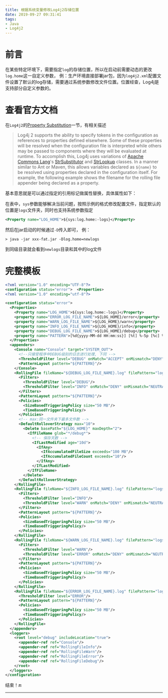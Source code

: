 ```yaml
---
title: 根据系统变量修改Log4j2存储位置
date: 2019-09-27 09:31:41
tags:
- Java
- Log4j2
---
```


# 前言

在某些特定环境下，需要指定`log`的存储位置，所以在启动前需要动态的更改`log.home`这一自定义参数， 例：生产环境直接部署jar包，因为`log4j2.xml`配置文件设置了默认的log存储，需要通过系统参数修改文件位置。位置经查，Log4j是支持部分自定义参数的。

# 查看官方文档

在`Log4j2`的[Property Substitution](http://logging.apache.org/log4j/2.x/manual/configuration.html#PropertySubstitution)一节，有相关描述

> Log4j 2 supports the ability to specify tokens in the configuration as references to properties defined elsewhere. Some of these properties will be resolved when the configuration file is interpreted while others may be passed to components where they will be evaluated at runtime. To accomplish this, Log4j uses variations of [Apache Commons Lang](https://commons.apache.org/proper/commons-lang/)'s [StrSubstitutor](http://logging.apache.org/log4j/2.x/log4j-core/apidocs/org/apache/logging/log4j/core/lookup/StrSubstitutor.html) and [StrLookup](http://logging.apache.org/log4j/2.x/log4j-core/apidocs/org/apache/logging/log4j/core/lookup/StrLookup.html) classes. In a manner similar to Ant or Maven, this allows variables declared as `${name}` to be resolved using properties declared in the configuration itself. For example, the following example shows the filename for the rolling file appender being declared as a property.

基本意思就是可以通过指定的引用标记做属性替换，具体属性如下：

在表中，`sys`参数能够解决当前问题，按照示例的格式修改配置文件，指定默认的位置是`logs`文件夹，同时也支持系统参数指定

```xml
<Property name="LOG_HOME">${sys:log.home:-logs}</Property>
```

然后在jar启动的时候通过`-D`传入即可， 例：

```
> java -jar xxx-fat.jar -Dlog.home=newlogs
```

到同级目录就会看到`newlogs`目录和其中的log文件

# 完整模板

```xml
<?xml version="1.0" encoding="UTF-8"?>
<configuration status="error">  <Properties>    
<?xml version="1.0" encoding="utf-8"?>

<configuration status="error"> 
  <Properties> 
    <Property name="LOG_HOME">${sys:log.home:-logs}</Property>  
    <property name="ERROR_LOG_FILE_NAME">${LOG_HOME}/error</property>  
    <property name="WARN_LOG_FILE_NAME">${LOG_HOME}/warn</property>  
    <property name="INFO_LOG_FILE_NAME">${LOG_HOME}/info</property>  
    <property name="DEBUG_LOG_FILE_NAME">${LOG_HOME}/debug</property>  
    <property name="PATTERN">[%d{yyyy-MM-dd HH:mm:ss}] [%t] %-5p [%c] %L - %m%n</property> 
  </Properties>  
  <appenders> 
    <Console name="Console" target="SYSTEM_OUT"> 
      <!--只接受程序中DEBUG级别的日志进行处理, 下同 -->  
      <ThresholdFilter level="DEBUG" onMatch="ACCEPT" onMismatch="DENY"/>  
      <PatternLayout pattern="${PATTERN}"/> 
    </Console>  
    <RollingFile fileName="${DEBUG_LOG_FILE_NAME}.log" filePattern="logs/$${date:yyyy-MM}/debug-%d{yyyy-MM-dd}-%i.log.gz" name="RollingFileDebug"> 
      <Filters> 
        <ThresholdFilter level="DEBUG"/>  
        <ThresholdFilter level="INFO" onMatch="DENY" onMismatch="NEUTRAL"/> 
      </Filters>  
      <PatternLayout pattern="${PATTERN}"/>  
      <Policies> 
        <SizeBasedTriggeringPolicy size="50 MB"/>  
        <TimeBasedTriggeringPolicy/> 
      </Policies>  
      <!-- max:同一文件夹下最多文件数 -->  
      <DefaultRolloverStrategy max="10"> 
        <Delete basePath="${LOG_HOME}" maxDepth="2"> 
          <IfFileName glob="*/debug*"> 
            <!-- 保存天数 -->  
            <IfLastModified age="10d"> 
              <IfAny> 
                <IfAccumulatedFileSize exceeds="100 MB"/>  
                <IfAccumulatedFileCount exceeds="10"/> 
              </IfAny> 
            </IfLastModified> 
          </IfFileName> 
        </Delete> 
      </DefaultRolloverStrategy> 
    </RollingFile>  
    <RollingFile fileName="${INFO_LOG_FILE_NAME}.log" filePattern="logs/$${date:yyyy-MM}/info-%d{yyyy-MM-dd}-%i.log.gz" name="RollingFileInfo"> 
      <Filters> 
        <ThresholdFilter level="INFO"/>  
        <ThresholdFilter level="WARN" onMatch="DENY" onMismatch="NEUTRAL"/> 
      </Filters>  
      <PatternLayout pattern="${PATTERN}"/>  
      <Policies> 
        <SizeBasedTriggeringPolicy size="50 MB"/>  
        <TimeBasedTriggeringPolicy/> 
      </Policies>  
    </RollingFile>  
    <RollingFile fileName="${WARN_LOG_FILE_NAME}.log" filePattern="logs/$${date:yyyy-MM}/warn-%d{yyyy-MM-dd}-%i.log.gz" name="RollingFileWarn"> 
      <Filters> 
        <ThresholdFilter level="WARN"/>  
        <ThresholdFilter level="ERROR" onMatch="DENY" onMismatch="NEUTRAL"/> 
      </Filters>  
      <PatternLayout pattern="${PATTERN}"/>  
      <Policies> 
        <SizeBasedTriggeringPolicy size="50 MB"/>  
        <TimeBasedTriggeringPolicy/> 
      </Policies>  
    </RollingFile>  
    <RollingFile fileName="${ERROR_LOG_FILE_NAME}.log" filePattern="logs/$${date:yyyy-MM}/error-%d{yyyy-MM-dd}-%i.log.gz" name="RollingFileError"> 
      <ThresholdFilter level="ERROR"/>  
      <PatternLayout pattern="${PATTERN}"/>  
      <Policies> 
        <SizeBasedTriggeringPolicy size="50 MB"/>  
        <TimeBasedTriggeringPolicy/> 
      </Policies>  
    </RollingFile> 
  </appenders>  
  <loggers> 
    <root level="debug" includeLocation="true"> 
      <appender-ref ref="Console"/>  
      <appender-ref ref="RollingFileInfo"/>  
      <appender-ref ref="RollingFileWarn"/>  
      <appender-ref ref="RollingFileError"/>  
      <appender-ref ref="RollingFileDebug"/> 
    </root> 
  </loggers>
</configuration>

```

结束！🔚

------

